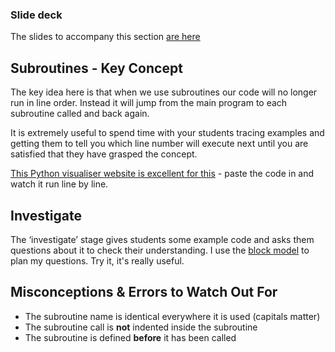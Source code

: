 ### Slide deck
The slides to accompany this section [are here](https://docs.google.com/presentation/d/1Xmo3ZSVzCj0DXMMvFfVt1wN_ywjROf3al3XcKkdC96k/edit?usp=sharing)

## Subroutines - Key Concept

The key idea here is that when we use subroutines our code will no longer run in line order.  Instead it will jump from the main program to each subroutine called and back again.

It is extremely useful to spend time with your students tracing examples and getting them to tell you which line number will execute next until you are satisfied that they have grasped the concept.  

[This Python visualiser website is excellent for this](http://pythontutor.com/visualize.html#mode=edit) - paste the code in and watch it run line by line. 

## Investigate
The ‘investigate’ stage gives students some example code and asks them questions about it to check their understanding.  I use the [block model](https://helloworld.raspberrypi.org/articles/hw14-the-i-in-primm)  to plan my questions.  Try it, it's really useful.

## Misconceptions & Errors to Watch Out For

- The subroutine name is identical everywhere it is used (capitals matter)
- The subroutine call is **not** indented inside the subroutine
- The subroutine is defined **before** it has been called